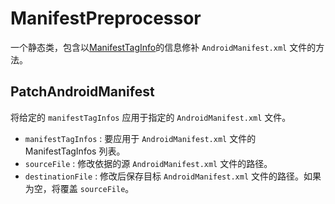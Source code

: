 # ManifestPreprocessor

一个静态类，包含以[ManifestTagInfo](./AndroidManifest/ManifestTagInfo.md)的信息修补 `AndroidManifest.xml` 文件的方法。

## PatchAndroidManifest

将给定的 `manifestTagInfos` 应用于指定的 `AndroidManifest.xml` 文件。

- `manifestTagInfos` : 要应用于 `AndroidManifest.xml` 文件的 ManifestTagInfos 列表。
- `sourceFile` : 修改依据的源 `AndroidManifest.xml` 文件的路径。
- `destinationFile` : 修改后保存目标 `AndroidManifest.xml` 文件的路径。如果为空，将覆盖 `sourceFile`。
